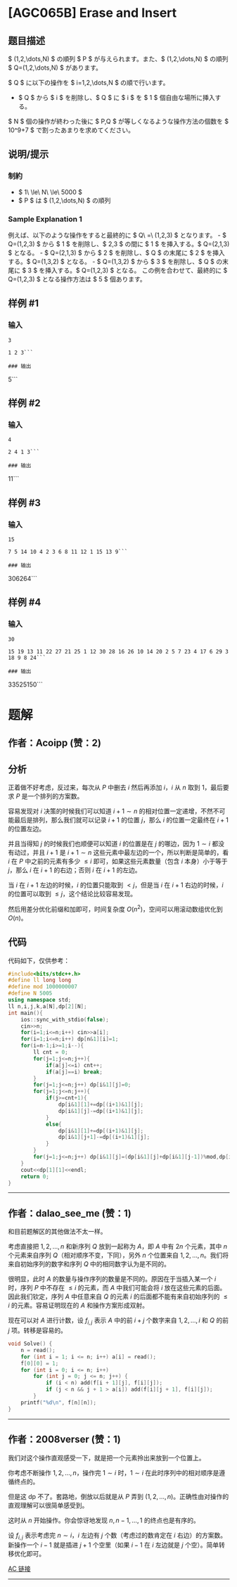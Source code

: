 # [AGC065B] Erase and Insert

## 题目描述

[problemUrl]: https://atcoder.jp/contests/agc065/tasks/agc065_b

$ (1,2,\dots,N) $ の順列 $ P $ が与えられます。また、$ (1,2,\dots,N) $ の順列 $ Q=(1,2,\dots,N) $ があります。

$ Q $ に以下の操作を $ i=1,2,\dots,N $ の順で行います。

- $ Q $ から $ i $ を削除し、$ Q $ に $ i $ を $ 1 $ 個自由な場所に挿入する。
 
$ N $ 個の操作が終わった後に $ P,Q $ が等しくなるような操作方法の個数を $ 10^9+7 $ で割ったあまりを求めてください。

## 说明/提示

### 制約

- $ 1\ \le\ N\ \le\ 5000 $
- $ P $ は $ (1,2,\dots,N) $ の順列
 
### Sample Explanation 1

例えば、以下のような操作をすると最終的に $ Q\ =\ (1,2,3) $ となります。 - $ Q=(1,2,3) $ から $ 1 $ を削除し、$ 2,3 $ の間に $ 1 $ を挿入する。$ Q=(2,1,3) $ となる。 - $ Q=(2,1,3) $ から $ 2 $ を削除し、$ Q $ の末尾に $ 2 $ を挿入する。$ Q=(1,3,2) $ となる。 - $ Q=(1,3,2) $ から $ 3 $ を削除し、$ Q $ の末尾に $ 3 $ を挿入する。$ Q=(1,2,3) $ となる。 この例を合わせて、最終的に $ Q=(1,2,3) $ となる操作方法は $ 5 $ 個あります。

## 样例 #1

### 输入

```
3
1 2 3```

### 输出

```
5```

## 样例 #2

### 输入

```
4
2 4 1 3```

### 输出

```
11```

## 样例 #3

### 输入

```
15
7 5 14 10 4 2 3 6 8 11 12 1 15 13 9```

### 输出

```
306264```

## 样例 #4

### 输入

```
30
15 19 13 11 22 27 21 25 1 12 30 28 16 26 10 14 20 2 5 7 23 4 17 6 29 3 18 9 8 24```

### 输出

```
33525150```

# 题解

## 作者：Acoipp (赞：2)

## 分析

正着做不好考虑，反过来，每次从 $P$ 中删去 $i$ 然后再添加 $i$，$i$ 从 $n$ 取到 $1$，最后要求 $P$ 是一个排列的方案数。

容易发现对 $i$ 决策的时候我们可以知道 $i+1 \sim n$ 的相对位置一定递增，不然不可能最后是排列，那么我们就可以记录 $i+1$ 的位置 $j$，那么 $i$ 的位置一定最终在 $i+1$ 的位置左边。

并且当得知 $j$ 的时候我们也顺便可以知道 $i$ 的位置是在 $j$ 的哪边，因为 $1 \sim i$ 都没有动过，并且 $i+1$ 是 $i+1 \sim n$ 这些元素中最左边的一个，所以判断是简单的，看 $i$ 在 $P$ 中之前的元素有多少 $\le i$ 即可，如果这些元素数量（包含 $i$ 本身）小于等于 $j$，那么 $i$ 在 $i+1$ 的右边；否则 $i$ 在 $i+1$ 的左边。

当 $i$ 在 $i+1$ 左边的时候，$i$ 的位置只能取到 $<j$，但是当 $i$ 在 $i+1$ 右边的时候，$i$ 的位置可以取到 $\le j$，这个结论比较容易发现。

然后用差分优化前缀和加即可，时间复杂度 $O(n^2)$，空间可以用滚动数组优化到 $O(n)$。

## 代码

代码如下，仅供参考：

```cpp
#include<bits/stdc++.h>
#define ll long long
#define mod 1000000007
#define N 5005
using namespace std;
ll n,i,j,k,a[N],dp[2][N];
int main(){
	ios::sync_with_stdio(false);
	cin>>n;
	for(i=1;i<=n;i++) cin>>a[i];
	for(i=1;i<=n;i++) dp[n&1][i]=1;
	for(i=n-1;i>=1;i--){
		ll cnt = 0;
		for(j=1;j<=n;j++){
			if(a[j]<=i) cnt++;
			if(a[j]==i) break;
		}
		for(j=1;j<=n;j++) dp[i&1][j]=0;
		for(j=1;j<=n;j++){
			if(j>=cnt+1){
				dp[i&1][1]+=dp[(i+1)&1][j];
				dp[i&1][j]-=dp[(i+1)&1][j];
			}
			else{
				dp[i&1][1]+=dp[(i+1)&1][j];
				dp[i&1][j+1]-=dp[(i+1)&1][j];
			}
		}
		for(j=1;j<=n;j++) dp[i&1][j]=(dp[i&1][j]+dp[i&1][j-1])%mod,dp[i&1][j]=(dp[i&1][j]%mod+mod)%mod;
	}
	cout<<dp[1][1]<<endl;
	return 0;
}
```

---

## 作者：dalao_see_me (赞：1)

和目前题解区的其他做法不太一样。

考虑直接把 $1,2,\dots,n$ 和新序列 $Q$ 放到一起称为 $A$，即 $A$ 中有 $2n$ 个元素，其中 $n$ 个元素来自序列 $Q$（相对顺序不变，下同），另外 $n$ 个位置来自 $1,2,\dots,n$。我们将来自初始序列的数字和序列 $Q$ 中的相同数字认为是不同的。

很明显，此时 $A$ 的数量与操作序列的数量是不同的。原因在于当插入某一个 $i$ 时，序列 $P$ 中不存在 $\le i$ 的元素，而 $A$ 中我们可能会将 $i$ 放在这些元素的后面。因此我们钦定，序列 $A$ 中任意来自 $Q$ 的元素 $i$ 的后面都不能有来自初始序列的 $\le i$ 的元素。容易证明现在的 $A$ 和操作方案形成双射。

现在可以对 $A$ 进行计数，设 $f_{i,j}$ 表示 $A$ 中的前 $i+j$ 个数字来自 $1,2,\dots,i$ 和 $Q$ 的前 $j$ 项。转移是容易的。

```cpp
void Solve() {
    n = read();
    for (int i = 1; i <= n; i++) a[i] = read();
    f[0][0] = 1;
    for (int i = 0; i <= n; i++)
        for (int j = 0; j <= n; j++) {
            if (i < n) add(f[i + 1][j], f[i][j]);
            if (j < n && j + 1 > a[i]) add(f[i][j + 1], f[i][j]);
        }
    printf("%d\n", f[n][n]);
}
```

---

## 作者：2008verser (赞：1)

我们对这个操作直观感受一下，就是把一个元素拎出来放到一个位置上。

你考虑不断操作 $1,2,\ldots,n$，操作完 $1\sim i$ 时，$1\sim i$ 在此时序列中的相对顺序是遵循终点的。

但是这 dp 不了。套路地，倒放以后就是从 $P$ 弄到 $(1,2,\ldots,n)$。正确性由对操作的直观理解可以很简单感受到。

这时从 $n$ 开始操作。你会惊讶地发现 $n,n-1,\dots,1$ 的终点也是有序的。

设 $f_{i,j}$ 表示考虑完 $n\sim i$，$i$ 左边有 $j$ 个数（考虑过的数肯定在 $i$ 右边）的方案数。新操作一个 $i-1$ 就是插进 $j+1$ 个空里（如果 $i-1$ 在 $i$ 左边就是 $j$ 个空）。简单转移优化即可。

[AC 链接](https://atcoder.jp/contests/agc065/submissions/60814002)

---

